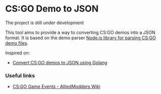 # CS:GO Demo to JSON

The project is still under development

This tool aims to provide a way to converting CS:GO demos into a JSON format. It is based on the demo parser [Node.js library for parsing CS:GO demo files](https://github.com/saul/demofile).
	
Inspired on:
 - [Convert CS:GO demos to JSON using Golang](https://github.com/markus-wa/demoinfocs-golang)

### Useful links

- [CS:GO Game Events - AlliedModders Wiki](https://wiki.alliedmods.net/Counter-Strike:_Global_Offensive_Events)
